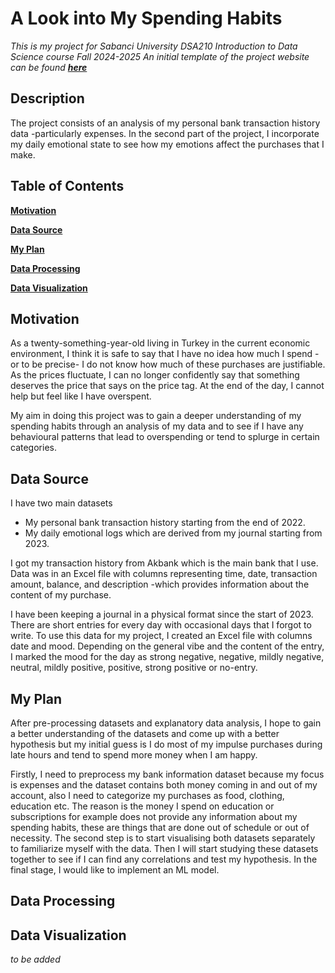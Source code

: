 # A Look into My Spending Habits
_This is my project for Sabanci University DSA210 Introduction to Data Science course Fall 2024-2025_
_An initial template of the project website can be found **[here](https://sudentrs.github.io/)**_

## Description
The project consists of an analysis of my personal bank transaction history data -particularly expenses. In the second part of the project, I incorporate my daily emotional state to see how my emotions affect the purchases that I make.

## Table of Contents
**[Motivation](#motivation)**  

**[Data Source](#data-source)** 

**[My Plan](#my-plan)**

**[Data Processing](#data-processing)**

**[Data Visualization](#data-visualization)**

## Motivation
As a twenty-something-year-old living in Turkey in the current economic environment, I think it is safe to say that I have no idea how much I spend -or to be precise- I do not know how much of these purchases are justifiable. As the prices fluctuate, I can no longer confidently say that something deserves the price that says on the price tag. At the end of the day, I cannot help but feel like I have overspent. 

My aim in doing this project was to gain a deeper understanding of my spending habits through an analysis of my data and to see if I have any behavioural patterns that lead to overspending or tend to splurge in certain categories.

## Data Source
I have two main datasets
* My personal bank transaction history starting from the end of 2022.
* My daily emotional logs which are derived from my journal starting from 2023.

I got my transaction history from Akbank which is the main bank that  I use. Data was in an Excel file with columns representing time, date, transaction amount, balance, and description -which provides information about the content of my purchase. 

I have been keeping a journal in a physical format since the start of 2023. There are short entries for every day with occasional days that I forgot to write. To use this data for my project, I created an Excel file with columns date and mood. Depending on the general vibe and the content of the entry, I marked the mood for the day as strong negative, negative, mildly negative, neutral, mildly positive, positive, strong positive or no-entry.

## My Plan
After pre-processing datasets and explanatory data analysis, I hope to gain a better understanding of the datasets and come up with a better hypothesis but my initial guess is I do most of my impulse purchases during late hours and tend to spend more money when I am happy.

Firstly, I need to preprocess my bank information dataset because my focus is expenses and the dataset contains both money coming in and out of my account, also I need to categorize my purchases as food, clothing, education etc. The reason is the money I spend on education or subscriptions for example does not provide any information about my spending habits, these are things that are done out of schedule or out of necessity. The second step is to start visualising both datasets separately to familiarize myself with the data. Then I will start studying these datasets together to see if I can find any correlations and test my hypothesis. In the final stage, I would like to implement an ML model.


## Data Processing

## Data Visualization
_to be added_
